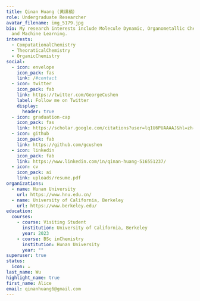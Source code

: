 ```yaml
---
title: Qinan Huang (黄祺楠）
role: Undergraduate Researcher
avatar_filename: img_5179.jpg
bio: My research interests include Molecule Dynamic, Organometallic Chemistry
  and Machine Learning.
interests:
  - ComputationalChemistry
  - TheoraticalChemistry
  - OrganicChemistry
social:
  - icon: envelope
    icon_pack: fas
    link: /#contact
  - icon: twitter
    icon_pack: fab
    link: https://twitter.com/GeorgeCushen
    label: Follow me on Twitter
    display:
      header: true
  - icon: graduation-cap
    icon_pack: fas
    link: https://scholar.google.com/citations?user=lq1U6PUAAAAJ&hl=zh-CN
  - icon: github
    icon_pack: fab
    link: https://github.com/gcushen
  - icon: linkedin
    icon_pack: fab
    link: https://www.linkedin.com/in/qinan-huang-516551237/
  - icon: cv
    icon_pack: ai
    link: uploads/resume.pdf
organizations:
  - name: Hunan University
    url: https://www.hnu.edu.cn/
  - name: University of California, Berkeley
    url: https://www.berkeley.edu/
education:
  courses:
    - course: Visiting Student
      institution: University of California, Berkeley
      year: 2023
    - course: BSc inChemistry
      institution: Hunan University
      year: ""
superuser: true
status:
  icon: ☕️
last_name: Wu
highlight_name: true
first_name: Alice
email: qinanhuang6@gmail.com
---
```


